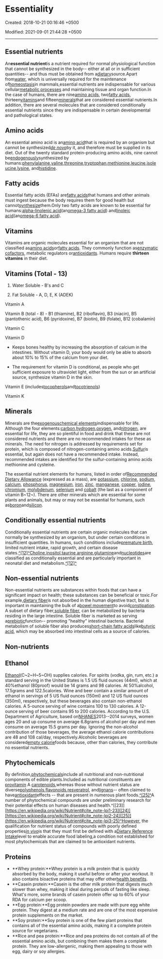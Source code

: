 # Essentiality

Created: 2018-10-21 00:16:46 +0500

Modified: 2021-09-01 21:44:28 +0500

---

## Essential nutrients

An**essential nutrient**is a nutrient required for normal physiological function that cannot be synthesized in the body-- either at all or in sufficient quantities-- and thus must be obtained from a[dietary](https://en.wikipedia.org/wiki/Diet_(nutrition))source.Apart from[water](https://en.wikipedia.org/wiki/Water), which is universally required for the maintenance of[homeostasis](https://en.wikipedia.org/wiki/Homeostasis)in mammals,essential nutrients are indispensable for various cellular[metabolic processes](https://en.wikipedia.org/wiki/Metabolic_process) and maintaining tissue and organ function.In the case of humans, there are nine[amino acids](https://en.wikipedia.org/wiki/Amino_acid), two[fatty acids](https://en.wikipedia.org/wiki/Fatty_acid), thirteen[vitamins](https://en.wikipedia.org/wiki/Vitamin)and fifteen[minerals](https://en.wikipedia.org/wiki/Mineral_(nutrient))that are considered essential nutrients.In addition, there are several molecules that are considered conditionally essential nutrients since they are indispensable in certain developmental and pathological states.

## Amino acids

An essential amino acid is an[amino acid](https://en.wikipedia.org/wiki/Amino_acid)that is required by an organism but cannot be synthesized[*de novo*](https://en.wikipedia.org/wiki/De_novo_synthesis)by it, and therefore must be supplied in its diet. Out of the twenty standard protein-producing amino acids, nine cannot be[endogenously](https://en.wikipedia.org/wiki/Endogenous)synthesized by humans:[phenylalanine](https://en.wikipedia.org/wiki/Phenylalanine),[valine](https://en.wikipedia.org/wiki/Valine),[threonine](https://en.wikipedia.org/wiki/Threonine),[tryptophan](https://en.wikipedia.org/wiki/Tryptophan),[methionine](https://en.wikipedia.org/wiki/Methionine),[leucine](https://en.wikipedia.org/wiki/Leucine),[isoleucine](https://en.wikipedia.org/wiki/Isoleucine),[lysine](https://en.wikipedia.org/wiki/Lysine), and[histidine](https://en.wikipedia.org/wiki/Histidine).

## Fatty acids

Essential fatty acids (EFAs) are[fatty acids](https://en.wikipedia.org/wiki/Fatty_acid)that humans and other animals must ingest because the body requires them for good health but cannot[synthesize](https://en.wikipedia.org/wiki/Biosynthesis)them.Only two fatty acids are known to be essential for humans:[alpha-linolenic acid](https://en.wikipedia.org/wiki/Alpha-linolenic_acid)(an[omega-3 fatty acid](https://en.wikipedia.org/wiki/Omega-3_fatty_acid)) and[linoleic acid](https://en.wikipedia.org/wiki/Linoleic_acid)(an[omega-6 fatty acid](https://en.wikipedia.org/wiki/Omega-6_fatty_acid)).

## Vitamins

Vitamins are organic molecules essential for an organism that are not classified as[amino acids](https://en.wikipedia.org/wiki/Amino_acid)or[fatty acids](https://en.wikipedia.org/wiki/Fatty_acid). They commonly function as[enzymatic cofactors](https://en.wikipedia.org/wiki/Enzymatic_cofactor), metabolic regulators or[antioxidants](https://en.wikipedia.org/wiki/Antioxidant). Humans require **thirteen vitamins** in their diet.

## Vitamins (Total - 13)

1. Water Soluble - B's and C

2. Fat Soluble - A, D, E, K (ADEK)

Vitamin A

Vitamin B (total - 8) - B1 (thiamine), B2 (riboflavin), B3 (niacin), B5 (pantothenic acid), B6 (pyridoxine), B7 (biotin), B9 (folate), B12 (cobalamin)

Vitamin C

Vitamin D

- Keeps bones healthy by increasing the absorption of calcium in the intestines. Without vitamin D, your body would only be able to absorb about 10% to 15% of the calcium from your diet.

- The requirement for vitamin D is conditional, as people who get sufficient exposure to ultraviolet light, either from the sun or an artificial source, synthesize vitamin D in the skin.

Vitamin E (includes[tocopherols](https://en.wikipedia.org/wiki/Tocopherol)and[tocotrienols](https://en.wikipedia.org/wiki/Tocotrienol))

Vitamin K

## Minerals

Minerals are the[exogenous](https://en.wikipedia.org/wiki/Exogenous)[chemical elements](https://en.wikipedia.org/wiki/Chemical_element)indispensable for life. Although the four elements:[carbon](https://en.wikipedia.org/wiki/Carbon),[hydrogen](https://en.wikipedia.org/wiki/Hydrogen),[oxygen](https://en.wikipedia.org/wiki/Oxygen), and[nitrogen](https://en.wikipedia.org/wiki/Nitrogen), are essential for life, they are so plentiful in food and drink that these are not considered nutrients and there are no recommended intakes for these as minerals. The need for nitrogen is addressed by requirements set for protein, which is composed of nitrogen-containing amino acids.[Sulfur](https://en.wikipedia.org/wiki/Sulfur)is essential, but again does not have a recommended intake. Instead, recommended intakes are identified for the sulfur-containing amino acids methionine and cysteine.

The essential nutrient elements for humans, listed in order of[Recommended Dietary Allowance](https://en.wikipedia.org/wiki/Reference_Daily_Intake) (expressed as a mass), are [potassium](https://en.wikipedia.org/wiki/Potassium), [chlorine](https://en.wikipedia.org/wiki/Chlorine), [sodium](https://en.wikipedia.org/wiki/Sodium), [calcium](https://en.wikipedia.org/wiki/Calcium), [phosphorus](https://en.wikipedia.org/wiki/Phosphorus), [magnesium](https://en.wikipedia.org/wiki/Magnesium), [iron](https://en.wikipedia.org/wiki/Iron), [zinc](https://en.wikipedia.org/wiki/Zinc), [manganese](https://en.wikipedia.org/wiki/Manganese), [copper](https://en.wikipedia.org/wiki/Copper), [iodine](https://en.wikipedia.org/wiki/Iodine), [chromium](https://en.wikipedia.org/wiki/Chromium), [molybdenum](https://en.wikipedia.org/wiki/Molybdenum), [selenium](https://en.wikipedia.org/wiki/Selenium) and [cobalt](https://en.wikipedia.org/wiki/Cobalt) (the last as a component of vitamin B~12~). There are other minerals which are essential for some plants and animals, but may or may not be essential for humans, such as[boron](https://en.wikipedia.org/wiki/Boron)and[silicon](https://en.wikipedia.org/wiki/Silicon).

## Conditionally essential nutrients

Conditionally essential nutrients are certain organic molecules that can normally be synthesized by an organism, but under certain conditions in insufficient quantities. In humans, such conditions include[premature birth](https://en.wikipedia.org/wiki/Preterm_birth), limited nutrient intake, rapid growth, and certain disease states.[^[12]^](https://en.wikipedia.org/wiki/Nutrient#cite_note-Carver-12)[Choline](https://en.wikipedia.org/wiki/Choline),[inositol](https://en.wikipedia.org/wiki/Inositol),[taurine](https://en.wikipedia.org/wiki/Taurine),[arginine](https://en.wikipedia.org/wiki/Arginine),[glutamine](https://en.wikipedia.org/wiki/Glutamine)and[nucleotides](https://en.wikipedia.org/wiki/Nucleotides)are classified as conditionally essential and are particularly important in neonatal diet and metabolism.[^[12]^](https://en.wikipedia.org/wiki/Nutrient#cite_note-Carver-12)

## Non-essential nutrients

Non-essential nutrients are substances within foods that can have a significant impact on health; these substances can be beneficial or toxic.For example,[dietary fiber](https://en.wikipedia.org/wiki/Dietary_fiber)is not absorbed in the human digestive tract, but is important in maintaining the bulk of a[bowel movement](https://en.wikipedia.org/wiki/Bowel_movement)to avoid[constipation](https://en.wikipedia.org/wiki/Constipation). A subset of dietary fiber,[soluble fiber](https://en.wikipedia.org/wiki/Soluble_fiber), can be metabolized by bacteria residing in the large intestine. Soluble fiber is marketed as serving a[prebiotic](https://en.wikipedia.org/wiki/Prebiotic_(nutrition))function-- promoting "healthy" intestinal bacteria. Bacterial metabolism of soluble fiber also produces[short-chain fatty acids](https://en.wikipedia.org/wiki/Short-chain_fatty_acid)like[butyric acid](https://en.wikipedia.org/wiki/Butyric_acid), which may be absorbed into intestinal cells as a source of calories.

## Non-nutrients

## Ethanol

[Ethanol](https://en.wikipedia.org/wiki/Ethanol)(C~2~H~5~OH) supplies calories. For spirits (vodka, gin, rum, etc.) a standard serving in the United States is 1.5 US fluid ounces (44ml), which at 40%ethanol (80proof) would be 14 grams and 98 calories. At 50%alcohol, 17.5grams and 122.5calories. Wine and beer contain a similar amount of ethanol in servings of 5 US fluid ounces (150ml) and 12 US fluid ounces (350ml), respectively, but these beverages also contain non-ethanol calories. A 5-ounce serving of wine contains 100 to 130 calories. A 12-ounce serving of beer contains 95 to 200 calories. According to the U.S. Department of Agriculture, based on[NHANES](https://en.wikipedia.org/wiki/NHANES)2013--2014 surveys, women ages 20 and up consume on average 6.8grams of alcohol per day and men consume on average 15.5 grams per day. Ignoring the non-alcohol contribution of those beverages, the average ethanol calorie contributions are 48 and 108 cal/day, respectively.Alcoholic beverages are considered[empty calorie](https://en.wikipedia.org/wiki/Empty_calorie)foods because, other than calories, they contribute no essential nutrients.

## Phytochemicals

By definition,[phytochemicals](https://en.wikipedia.org/wiki/Phytochemical)include all nutritional and non-nutritional components of edible plants.Included as nutritional constituents are [provitamin](https://en.wikipedia.org/wiki/Provitamin) A [carotenoids](https://en.wikipedia.org/wiki/Carotenoid),whereas those without nutrient status are diverse[polyphenols](https://en.wikipedia.org/wiki/Polyphenol),[flavonoids](https://en.wikipedia.org/wiki/Flavonoid),[resveratrol](https://en.wikipedia.org/wiki/Resveratrol), and[lignans](https://en.wikipedia.org/wiki/Lignan)-- often claimed to have[antioxidant](https://en.wikipedia.org/wiki/Antioxidant)effects -- that are present in numerous plant foods.[^[25]^](https://en.wikipedia.org/wiki/Nutrient#cite_note-lpi3-25)A number of phytochemical compounds are under preliminary research for their potential effects on human diseases and health.^[[23]][https://en.wikipedia.org/wiki/Nutrient#cite_note-lpi1-23]([24)][https://en.wikipedia.org/wiki/Nutrient#cite_note-lpi2-24]([25)](https://en.wikipedia.org/wiki/Nutrient#cite_note-lpi3-25)^However, the qualification for nutrient status of compounds with poorly defined properties[*in vivo*](https://en.wikipedia.org/wiki/In_vivo)is that they must first be defined with a[Dietary Reference Intake](https://en.wikipedia.org/wiki/Dietary_Reference_Intake)level to enable accurate food labeling,a condition not established for most phytochemicals that are claimed to be antioxidant nutrients.

## Proteins

- **Whey protein:**Whey protein is a milk protein that is quickly absorbed by the body, making it useful before or after your workout. It also contains bioactive proteins that may offer other[health benefits](https://www.healthline.com/nutrition/10-health-benefits-of-whey-protein).
- **Casein protein:**Casein is the other milk protein that digests much slower than whey, making it ideal during periods of fasting like sleep. What's more, some brands of casein protein offer up to 60% of your RDA for calcium per scoop.
- **Egg protein:**Egg protein powders are made with pure egg white protein. They digest at a medium rate and are one of the most expensive protein supplements on the market.
- **Soy protein:**Soy protein is one of the few plant proteins that contains all of the essential amino acids, making it a complete protein source for vegetarians.
- **Rice and pea protein:**Rice and pea proteins do not contain all of the essential amino acids, but combining them makes them a complete protein. They are low-allergenic, making them appealing to those with egg, dairy or soy allergies.
